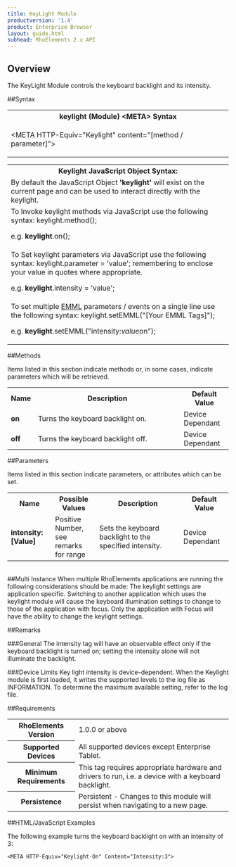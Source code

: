 ```yaml
---
title: KeyLight Module
productversion: '1.4'
product: Enterprise Browser
layout: guide.html
subhead: RhoElements 2.x API
---
```

## Overview
The KeyLight Module controls the keyboard backlight and its intensity.

##Syntax

<table class="re-table"><tr><th class="tableHeading">keylight (Module) &lt;META&gt; Syntax
</th></tr><tr><td class="clsSyntaxCells clsOddRow"><p>&lt;META HTTP-Equiv="Keylight" content="[method / parameter]"&gt;</p></td></tr></table>
<table class="re-table"><tr><th class="tableHeading">Keylight JavaScript Object Syntax:</th></tr><tr><td class="clsSyntaxCells clsOddRow">
By default the JavaScript Object <b>'keylight'</b> will exist on the current page and can be used to interact directly with the keylight.
</td></tr><tr><td class="clsSyntaxCells clsEvenRow">
To Invoke keylight methods via JavaScript use the following syntax: keylight.method();
<P />e.g. <b>keylight</b>.on();
</td></tr><tr><td class="clsSyntaxCells clsOddRow">
To Set keylight parameters via JavaScript use the following syntax: keylight.parameter = 'value'; remembering to enclose your value in quotes where appropriate.  
<P />e.g. <b>keylight</b>.intensity = 'value';
</td></tr><tr><td class="clsSyntaxCells clsEvenRow">							
To set multiple <a href="/rhoelements/EMMLOverview">EMML</a> parameters / events on a single line use the following syntax: keylight.setEMML("[Your EMML Tags]");
<P />
e.g. <b>keylight</b>.setEMML("intensity:<i>value</i>on");							
</td></tr></table>	

##Methods


Items listed in this section indicate methods or, in some cases, indicate parameters which will be retrieved.

<table class="re-table"><col width="10%" /><col width="68%" /><col width="22%" /><tr><th class="tableHeading">Name</th><th class="tableHeading">Description</th><th class="tableHeading">Default Value</th></tr><tr><td class="clsSyntaxCells clsOddRow"><b>on</b></td><td class="clsSyntaxCells clsOddRow">Turns the keyboard backlight on.</td><td class="clsSyntaxCells clsOddRow">Device Dependant</td></tr><tr><td class="clsSyntaxCells clsEvenRow"><b>off</b></td><td class="clsSyntaxCells clsEvenRow">Turns the keyboard backlight off.</td><td class="clsSyntaxCells clsEvenRow">Device Dependant</td></tr></table>


##Parameters


Items listed in this section indicate parameters, or attributes which can be set.
<table class="re-table"><col width="20%" /><col width="20%" /><col width="38%" /><col width="22%" /><tr><th class="tableHeading">Name</th><th class="tableHeading">Possible Values</th><th class="tableHeading">Description</th><th class="tableHeading">Default Value</th></tr><tr><td class="clsSyntaxCells clsOddRow"><b>intensity:[Value]
</b></td><td class="clsSyntaxCells clsOddRow">Positive Number, see remarks for range</td><td class="clsSyntaxCells clsOddRow">Sets the keyboard backlight to the specified intensity.</td><td class="clsSyntaxCells clsOddRow">Device Dependant</td></tr></table>
<table class="re-table"><col width="78%" /><col width="8%" /><col width="1%" /><col width="5%" /><col width="1%" /><col width="5%" /><col width="2%" /></table>


##Multi Instance
When multiple RhoElememts applications are running the following considerations should be made: The keylight settings are application specific.  Switching to another application which uses the keylight module will cause the keyboard illumination settings to change to those of the application with focus. Only the application with Focus will have the ability to change the keylight settings.


##Remarks

###General
The intensity tag will have an observable effect only if the keyboard backlight is turned on; setting the intensity alone will not illuminate the backlight.

###Device Limits
Key light intensity is device-dependent. When the Keylight module is first loaded, it writes the supported levels to the log file as INFORMATION. To determine the maximum available setting, refer to the log file.

##Requirements

<table class="re-table"><tr><th class="tableHeading">RhoElements Version</th><td class="clsSyntaxCell clsEvenRow">1.0.0 or above
</td></tr><tr><th class="tableHeading">Supported Devices</th><td class="clsSyntaxCell clsOddRow">All supported devices except Enterprise Tablet.</td></tr><tr><th class="tableHeading">Minimum Requirements</th><td class="clsSyntaxCell clsOddRow">This tag requires appropriate hardware and drivers to run, i.e. a device with a keyboard backlight.</td></tr><tr><th class="tableHeading">Persistence</th><td class="clsSyntaxCell clsEvenRow">Persistent - Changes to this module will persist when navigating to a new page.</td></tr></table>


##HTML/JavaScript Examples

The following example turns the keyboard backlight on with an intensity of 3:

	<META HTTP-Equiv="Keylight-On" Content="Intensity:3">
	


